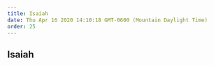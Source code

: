 ```yaml
---
title: Isaiah
date: Thu Apr 16 2020 14:10:18 GMT-0600 (Mountain Daylight Time)
order: 25
---
```


## Isaiah